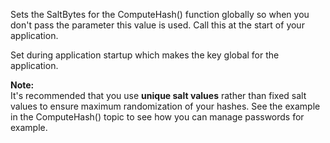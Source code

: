 ﻿Sets the SaltBytes for the ComputeHash() function globally so when you don't pass the parameter thisvalue is used. Call this at the start of your application.Set during application startup which makes the key global for the application. **Note:**  It's recommended that you use **unique salt values** rather than fixed salt values to ensure maximum randomization of your hashes. See the example in the ComputeHash() topic to see how you can manage passwords for example.